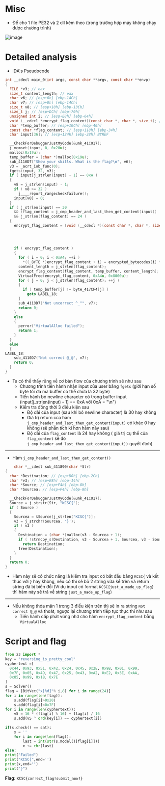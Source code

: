 # Misc
- Đề cho 1 file PE32 và 2 dll kèm theo (trong trường hợp máy không chạy được chương trình)

![image](https://github.com/user-attachments/assets/e2243221-b3f8-496b-9a67-d8fc8a81d046)

# Detailed analysis 
- IDA's Pseudocode
```C
int __cdecl main_0(int argc, const char **argv, const char **envp)
{
  FILE *v3; // eax
  size_t content_length; // eax
  char v6; // [esp+0h] [ebp-14Ch]
  char v7; // [esp+0h] [ebp-14Ch]
  size_t v8; // [esp+10h] [ebp-13Ch]
  size_t j; // [esp+DCh] [ebp-70h]
  unsigned int i; // [esp+E8h] [ebp-64h]
  void (__cdecl *encrypt_flag_content)(const char *, char *, size_t); // [esp+F4h] [ebp-58h]
  char *temp_buffer; // [esp+10Ch] [ebp-40h]
  const char *flag_content; // [esp+118h] [ebp-34h]
  char input[36]; // [esp+124h] [ebp-28h] BYREF

  __CheckForDebuggerJustMyCode(&unk_41C017);
  j_memset(input, 0, 0x20u);
  malloc(0x19u);
  temp_buffer = (char *)malloc(0x19u);
  sub_4110D7("Show your skills. What is the flag?\n", v6);
  v3 = _acrt_iob_func(0);
  fgets(input, 32, v3);
  if ( input[j_strlen(input) - 1] == 0xA )
  {
    v8 = j_strlen(input) - 1;
    if ( v8 >= 32 )
      j____report_rangecheckfailure();
    input[v8] = 0;
  }
  if ( j_strlen(input) == 30
    && (flag_content = j_cmp_header_and_last_then_get_content(input)) != 0
    && j_strlen(flag_content) == 24 )
  {
    encrypt_flag_content = (void (__cdecl *)(const char *, char *, size_t))VirtualAlloc(
                                                                             0,
                                                                             0xA4u,
                                                                             MEM_COMMIT,
                                                                             PAGE_EXECUTE_READWRITE);
    if ( encrypt_flag_content )
    {
      for ( i = 0; i < 0xA4; ++i )
        *((_BYTE *)encrypt_flag_content + i) = encrypted_bytecodes[i] ^ 0x41;
      content_length = j_strlen(flag_content);
      encrypt_flag_content(flag_content, temp_buffer, content_length);
      VirtualFree(encrypt_flag_content, 0xA4u, 0x8000u);
      for ( j = 0; j < j_strlen(flag_content); ++j )
      {
        if ( temp_buffer[j] != byte_417CF4[j] )
          goto LABEL_18;
      }
      sub_4110D7("Not uncorrect ^_^", v7);
      return 0;
    }
    else
    {
      perror("VirtualAlloc failed");
      return 1;
    }
  }
  else
  {
LABEL_18:
    sub_4110D7("Not correct @_@", v7);
    return 0;
  }
}
```

- Ta có thể thấy rằng về cơ bản flow của chương trình sẽ như sau
  + Chương trình tiến hành nhận input của user bằng `fgets` (giới hạn số byte tối đa mà buffer có thể chứa là 32 byte)
  + Tiến hành bỏ newline character có trong buffer input (input[j_strlen(input) - 1] == 0xA với 0xA = "\n")
  + Kiểm tra đồng thời 3 điều kiện sau
    + Độ dài của input (sau khi bỏ newline character) là 30 hay không
    + Giá trị return của hàm `j_cmp_header_and_last_then_get_content(input)` có khác 0 hay không (sẽ phân tích kĩ hơn hàm này sau)
    + Độ dài của `flag_content` là 24 hay không ( giá trị cụ thể của `flag_content` sẽ do `j_cmp_header_and_last_then_get_content(input))` quyết định)
----------------------------------------------------------------------------------------------------------------------------------------
+ Hàm `j_cmp_header_and_last_then_get_content()`
```C
    char *__cdecl sub_411890(char *Str)
{
  char *Destination; // [esp+D0h] [ebp-2Ch]
  char *v3; // [esp+E8h] [ebp-14h]
  char *Source; // [esp+F4h] [ebp-8h]
  char *Sourcea; // [esp+F4h] [ebp-8h]

  __CheckForDebuggerJustMyCode(&unk_41C017);
  Source = j_strstr(Str, "KCSC{");
  if ( Source )
  {
    Sourcea = &Source[j_strlen("KCSC{")];
    v3 = j_strchr(Sourcea, '}');
    if ( v3 )
    {
      Destination = (char *)malloc(v3 - Sourcea + 1);
      if ( !strncpy_s(Destination, v3 - Sourcea + 1, Sourcea, v3 - Sourcea) )
        return Destination;
      free(Destination);
    }
  }
  return 0;
}
```
  + Hàm này sẽ có chức năng là kiểm tra input có bắt đầu bằng `KCSC{` và kết thúc với `}` hay không, nếu có thì sẽ bỏ 2 string vừa kể trên và return string đã bị biến đổi (Ví dụ input có format `KCSC{just_a_made_up_flag}` thì hàm này sẽ trả về string `just_a_made_up_flag`)

----------------------------------------------------------------------------------------------------------------------------------------
  + Nếu không thỏa mãn 1 trong 3 điều kiện trên thì sẽ in ra string `Not correct @_@` và thoát, ngược lại chương trình tiếp tục thực thi như sau
    + Tiến hành cấp phát vùng nhớ cho hàm `encrypt_flag_content` bằng `VirtualAlloc` 
# Script and flag
```python
from z3 import *
key = "reversing_is_pretty_cool"
cyphertext =[
  0x44, 0x93, 0x51, 0x42, 0x24, 0x45, 0x2E, 0x9B, 0x01, 0x99, 
  0x7F, 0x05, 0x4D, 0x47, 0x25, 0x43, 0xA2, 0xE2, 0x3E, 0xAA, 
  0x85, 0x99, 0x18, 0x7E
]
s = Solver()
flag = [BitVec("x[%d]"% i,8) for i in range(24)]
for i in range(len(flag)):
    s.add(flag[i]>0x20)
    s.add(flag[i]<0x7F)
for i in range(len(cyphertext)):
    v5 = 16 * (flag[i] % 16) + flag[i] / 16
    s.add(v5 ^ ord(key[i]) == cyphertext[i])
    
if(s.check() == sat):
    x = ''
    for i in range(len(flag)):
        last = int(str(s.model()[flag[i]]))
        x += chr(last)
else:
print("Failed")
print("KCSC{",end='')
print(x,end='')
print("}")
```
**Flag:** `KCSC{correct_flag!submit_now!}`
